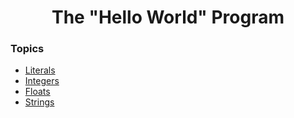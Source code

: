 <h1 align="center">The "Hello World" Program</h1>

### Topics

- [Literals](https://github.com/algorodev/python-essentials-cisco-certification/tree/main/python-literals/literals)
- [Integers](https://github.com/algorodev/python-essentials-cisco-certification/tree/main/python-literals/integers)
- [Floats](https://github.com/algorodev/python-essentials-cisco-certification/tree/main/python-literals/floats)
- [Strings](https://github.com/algorodev/python-essentials-cisco-certification/tree/main/python-literals/strings)
